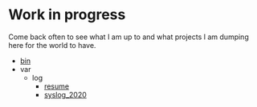 # Work in progress

Come back often to see what I am up to and what projects I am dumping here for the world to have.

- [bin](/bin/readme)
- var
  - log
    - [resume](/var/log/resume)
    - [syslog_2020](/var/log/syslog_2020)
